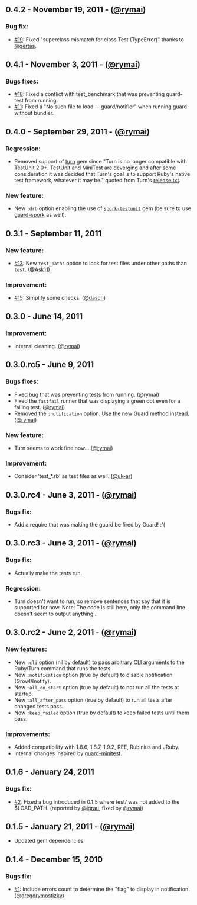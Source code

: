 ## 0.4.2 - November 19, 2011 - ([@rymai][])

### Bug fix:

- [#19](https://github.com/guard/guard-test/issues/19): Fixed "superclass mismatch for class Test (TypeError)" thanks to [@gertas][].

## 0.4.1 - November 3, 2011 - ([@rymai][])

### Bugs fixes:

- [#18](https://github.com/guard/guard-test/issues/18): Fixed a conflict with test_benchmark that was preventing guard-test from running.
- [#11](https://github.com/guard/guard-test/issues/11): Fixed a "No such file to load -- guard/notifier" when running guard without bundler.

## 0.4.0 - September 29, 2011 - ([@rymai][])

### Regression:

- Removed support of [turn](https://github.com/guard/guard-spork) gem since "Turn is no longer compatible with TestUnit 2.0+. TestUnit and MiniTest are deverging and after some consideration it was decided that Turn's goal is to support Ruby's native test framework, whatever it may be." quoted from Turn's [release.txt](https://github.com/TwP/turn/blob/master/Release.txt).

### New feature:

- New `:drb` option enabling the use of [`spork-testunit`](https://github.com/timcharper/spork-testunit) gem (be sure to use [guard-spork](https://github.com/guard/guard-spork) as well).

## 0.3.1 - September 11, 2011

### New feature:

- [#13](https://github.com/guard/guard-test/issues/13): New `test_paths` option to look for test files under other paths than `test`. ([@Ask11][])

### Improvement:

- [#15](https://github.com/guard/guard-test/issues/15): Simplify some checks. ([@dasch][])

## 0.3.0 - June 14, 2011

### Improvement:

- Internal cleaning. ([@rymai][])

## 0.3.0.rc5 - June 9, 2011

### Bugs fixes:

- Fixed bug that was preventing tests from running. ([@rymai][])
- Fixed the `fastfail` runner that was displaying a green dot even for a failing test. ([@rymai][])
- Removed the `:notification` option. Use the new Guard method instead. ([@rymai][])

### New feature:

- Turn seems to work fine now... ([@rymai][])

### Improvement:

- Consider 'test_*.rb' as test files as well. ([@uk-ar][])

## 0.3.0.rc4 - June 3, 2011 - ([@rymai][])

### Bugs fix:

- Add a require that was making the guard be fired by Guard! :'(

## 0.3.0.rc3 - June 3, 2011 - ([@rymai][])

### Bugs fix:

- Actually make the tests run.

### Regression:

- Turn doesn't want to run, so remove sentences that say that it is supported for now. Note: The code is still here, only the command line doesn't seem to output anything...

## 0.3.0.rc2 - June 2, 2011 - ([@rymai][])

### New features:

- New `:cli` option (nil by default) to pass arbitrary CLI arguments to the Ruby/Turn command that runs the tests.
- New `:notification` option (true by default) to disable notification (Growl/Inotify).
- New `:all_on_start` option (true by default) to not run all the tests at startup.
- New `:all_after_pass` option (true by default) to run all tests after changed tests pass.
- New `:keep_failed` option (true by default) to keep failed tests until them pass.

### Improvements:

- Added compatibility with 1.8.6, 1.8.7, 1.9.2, REE, Rubinius and JRuby.
- Internal changes inspired by [guard-minitest](https://github.com/guard/guard-minitest).

## 0.1.6 - January 24, 2011

### Bugs fix:

- [#2](https://github.com/guard/guard-test/issues/2): Fixed a bug introduced in 0.1.5 where test/ was not added to the $LOAD_PATH. (reported by [@jgrau][], fixed by [@rymai][])

## 0.1.5 - January 21, 2011 - ([@rymai][])

- Updated gem dependencies

## 0.1.4 - December 15, 2010

### Bugs fix:

- [#1](https://github.com/guard/guard-test/pull/1): Include errors count to determine the "flag" to display in notification. ([@gregorymostizky][])

[@Ask11]: https://github.com/Ask11
[@dasch]: https://github.com/dasch
[@gertas]: https://github.com/gertas
[@gregorymostizky]: https://github.com/gregorymostizky
[@jgrau]: https://github.com/jgrau
[@rymai]: https://github.com/rymai
[@uk-ar]: https://github.com/uk-ar

